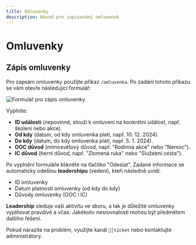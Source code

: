 ```yaml
---
title: Omluvenky
description: Návod pro zapisování omluvenek
---
```

<script setup>
  const gAds = import.meta.env.VITE_GADS;
</script>

# Omluvenky

## **Zápis omluvenky**
Pro zapsání omluvenky použijte příkaz `/omluvenka`. Po zadání tohoto příkazu se vám otevře následující formulář:

![Formulář pro zápis omluvenky](/media/assets/bot/zapis-omluvenky.png)

Vyplníte:
- **ID události** (nepovinné, slouží k omluvení na konkrétní událost, např. školení nebo akce).
- **Od kdy** (datum, od kdy omluvenka platí, např. 10. 12. 2024).
- **Do kdy** (datum, do kdy omluvenka platí, např. 5. 1. 2024).
- **OOC důvod** (mimosvětový důvod, např. "Rodinná akce" nebo "Nemoc").
- **IC důvod** (herní důvod, např. "Zlomená ruka" nebo "Služební cesta").

Po vyplnění formuláře klikněte na tlačítko "Odeslat". Zadané informace se automaticky odešlou **leadershipu** (vedení), kteří následně uvidí:
- ID omluvenky
- Datum platnosti omluvenky (od kdy do kdy)
- Důvody omluvenky (OOC i IC)

**Leadership** sleduje vaši aktivitu ve sboru, a tak je důležité omluvenky vyplňovat pravdivě a včas. Jakékoliv nesrovnalosti mohou být předmětem dalšího řešení.

Pokud narazíte na problém, využijte kanál `📨│ticket` nebo kontaktujte administrátory.
